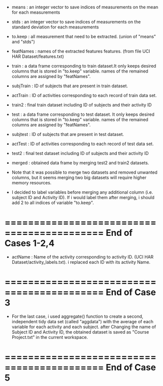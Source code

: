 * means : an integer vector to save indices of measurements on the mean for each measurements

* stds : an integer vector to save indices of measurements on the standard deviation for each measurements

* to.keep : all measurement that need to be extracted. (union of "means" and "stds")

* featNames : names of the extracted features features. (from file UCI HAR Dataset/features.txt)

* train : a data frame corresponding to train dataset.It only keeps desired columns that is stored in "to.keep" variable. names of the remained columns are assigned by "featNames".
		
* subjTrain : ID of subjects that are present in train dataset.

* actTrain : ID of activities corresponding to each record of train data set.

* train2 : final train dataset including ID of subjects and their activity ID

* test : a data frame corresponding to test dataset. It only keeps desired columns that is stored in "to.keep" variable. names of the remained columns are assigned by "featNames".

* subjtest : ID of subjects that are present in test dataset.

* actTest : ID of activities corresponding to each record of test data set.

* test2 : final test dataset including ID of subjects and their activity ID

* merged : obtained data frame by merging test2 and train2 datasets.

* Note that it was possible to merge two datasets and removed unwanted columns, but it seems merging two big datasets will require higher memory resources.

* I decided to label variables before merging any additional column (i.e. subject ID and Activity ID). If i would label them after merging, i should add 2 to all indices of variable "to.keep".

===========================================
End of Cases 1-2,4
===========================================

* actName : Name of the activity corresponding to activity ID. (UCI HAR Dataset/activity_labels.txt). i replaced each ID with its activity Name.

===========================================
End of Case 3
===========================================
* For the last case, i used aggregate() function to create a second, independent tidy data set (called "aggdata") with the average of each variable for each activity and each subject.
after Changing the name of Subject ID and Activity ID, the obtained dataset is saved as "Course Project.txt" in the current workspace.

===========================================
End of Case 5
===========================================
